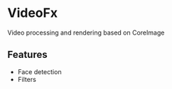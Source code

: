 #  VideoFx

Video processing and rendering based on CoreImage 

## Features

*  Face detection
*  Filters
